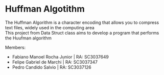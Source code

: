 # Huffman Algotithm 
The Huffman Algorithm is a character encoding that allows you to compress text files, widely used in the computing area \
This project from Data Struct class aims to develop a program that performs the Huufman algorithm 

Members: 
- Fabiano Manoel Rocha Junior | RA: SC3037649 
- Felipe Gabriel de Marchi | RA: SC3037347 
- Pedro Candido Salvio | RA: SC3037126

